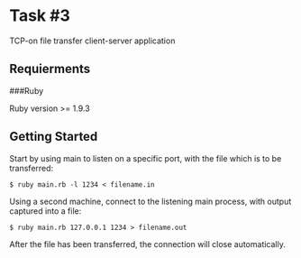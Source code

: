 Task #3
=======

TCP-on file transfer client-server application

Requierments
------------

###Ruby

Ruby version >= 1.9.3

Getting Started
---------------

Start by using main to listen on a specific port, with the file which is to be transferred:

    $ ruby main.rb -l 1234 < filename.in

Using a second machine, connect to the listening main process, with output captured into a file:

    $ ruby main.rb 127.0.0.1 1234 > filename.out

After the file has been transferred, the connection will close automatically.
